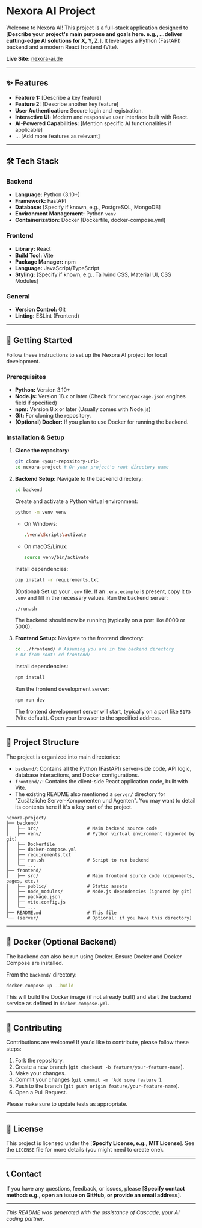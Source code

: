 # Nexora AI Project

<!-- Optional: Add a project logo or banner here -->
<!-- <p align="center">
  <img src="link_to_your_logo.png" alt="Nexora AI Logo" width="200"/>
</p> -->

Welcome to Nexora AI! This project is a full-stack application designed to [**Describe your project's main purpose and goals here. e.g., ...deliver cutting-edge AI solutions for X, Y, Z.**]. It leverages a Python (FastAPI) backend and a modern React frontend (Vite).

**Live Site:** [nexora-ai.de](https://nexora-ai.de)

---

## ✨ Features

*   **Feature 1:** [Describe a key feature]
*   **Feature 2:** [Describe another key feature]
*   **User Authentication:** Secure login and registration.
*   **Interactive UI:** Modern and responsive user interface built with React.
*   **AI-Powered Capabilities:** [Mention specific AI functionalities if applicable]
*   ... [Add more features as relevant]

<!-- Optional: Add a screenshot of your application -->
<!-- <p align="center">
  <img src="link_to_screenshot.png" alt="Nexora Application Screenshot" width="700"/>
</p> -->

---

## 🛠️ Tech Stack

### Backend
*   **Language:** Python (3.10+)
*   **Framework:** FastAPI
*   **Database:** [Specify if known, e.g., PostgreSQL, MongoDB]
*   **Environment Management:** Python `venv`
*   **Containerization:** Docker (Dockerfile, docker-compose.yml)

### Frontend
*   **Library:** React
*   **Build Tool:** Vite
*   **Package Manager:** npm
*   **Language:** JavaScript/TypeScript
*   **Styling:** [Specify if known, e.g., Tailwind CSS, Material UI, CSS Modules]

### General
*   **Version Control:** Git
*   **Linting:** ESLint (Frontend)

---

## 🚀 Getting Started

Follow these instructions to set up the Nexora AI project for local development.

### Prerequisites

*   **Python:** Version 3.10+
*   **Node.js:** Version 18.x or later (Check `frontend/package.json` engines field if specified)
*   **npm:** Version 8.x or later (Usually comes with Node.js)
*   **Git:** For cloning the repository.
*   **(Optional) Docker:** If you plan to use Docker for running the backend.

### Installation & Setup

1.  **Clone the repository:**
    ```bash
    git clone <your-repository-url>
    cd nexora-project # Or your project's root directory name
    ```

2.  **Backend Setup:**
    Navigate to the backend directory:
    ```bash
    cd backend
    ```
    Create and activate a Python virtual environment:
    ```bash
    python -m venv venv
    ```
    *   On Windows:
        ```bash
        .\venv\Scripts\activate
        ```
    *   On macOS/Linux:
        ```bash
        source venv/bin/activate
        ```
    Install dependencies:
    ```bash
    pip install -r requirements.txt
    ```
    (Optional) Set up your `.env` file. If an `.env.example` is present, copy it to `.env` and fill in the necessary values.
    Run the backend server:
    ```bash
    ./run.sh
    ```
    The backend should now be running (typically on a port like 8000 or 5000).

3.  **Frontend Setup:**
    Navigate to the frontend directory:
    ```bash
    cd ../frontend/ # Assuming you are in the backend directory
    # Or from root: cd frontend/
    ```
    Install dependencies:
    ```bash
    npm install
    ```
    Run the frontend development server:
    ```bash
    npm run dev
    ```
    The frontend development server will start, typically on a port like `5173` (Vite default). Open your browser to the specified address.

---

## 📁 Project Structure

The project is organized into main directories:

*   `backend/`: Contains all the Python (FastAPI) server-side code, API logic, database interactions, and Docker configurations.
*   `frontend//`: Contains the client-side React application code, built with Vite.
*   The existing README also mentioned a `server/` directory for "Zusätzliche Server-Komponenten und Agenten". You may want to detail its contents here if it's a key part of the project.

```
nexora-project/
├── backend/
│   ├── src/                  # Main backend source code
│   ├── venv/                 # Python virtual environment (ignored by git)
│   ├── Dockerfile
│   ├── docker-compose.yml
│   ├── requirements.txt
│   ├── run.sh                # Script to run backend
│   └── ...
├── frontend/
│   ├── src/                  # Main frontend source code (components, pages, etc.)
│   ├── public/               # Static assets
│   ├── node_modules/         # Node.js dependencies (ignored by git)
│   ├── package.json
│   ├── vite.config.js
│   └── ...
├── README.md                 # This file
└── (server/                  # Optional: if you have this directory)
```

---

## 🐳 Docker (Optional Backend)

The backend can also be run using Docker. Ensure Docker and Docker Compose are installed.

From the `backend/` directory:
```bash
docker-compose up --build
```
This will build the Docker image (if not already built) and start the backend service as defined in `docker-compose.yml`.

---

## 🤝 Contributing

Contributions are welcome! If you'd like to contribute, please follow these steps:

1.  Fork the repository.
2.  Create a new branch (`git checkout -b feature/your-feature-name`).
3.  Make your changes.
4.  Commit your changes (`git commit -m 'Add some feature'`).
5.  Push to the branch (`git push origin feature/your-feature-name`).
6.  Open a Pull Request.

Please make sure to update tests as appropriate.

---

## 📜 License

This project is licensed under the [**Specify License, e.g., MIT License**]. See the `LICENSE` file for more details (you might need to create one).

---

## 📞 Contact

If you have any questions, feedback, or issues, please [**Specify contact method: e.g., open an issue on GitHub, or provide an email address**].

---

*This README was generated with the assistance of Cascade, your AI coding partner.*
